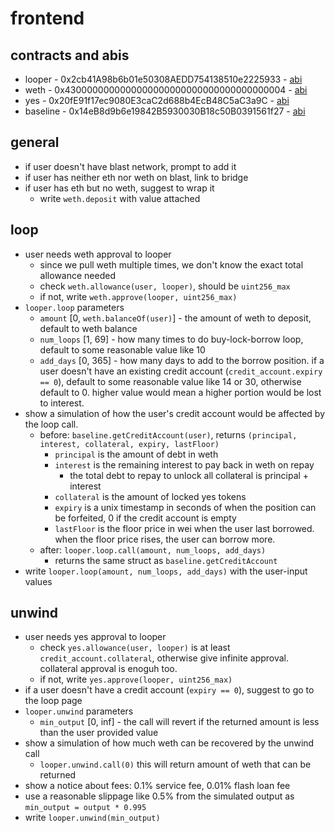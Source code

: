 # frontend

## contracts and abis

- looper - 0x2cb41A98b6b01e50308AEDD754138510e2225933 - [abi](./contracts/Looper.vy)
- weth - 0x4300000000000000000000000000000000000004 - [abi](./contracts/weth.json)
- yes - 0x20fE91f17ec9080E3caC2d688b4EcB48C5aC3a9C - [abi](./contracts/basset.json)
- baseline - 0x14eB8d9b6e19842B5930030B18c50B0391561f27 - [abi](./contracts/baseline.json)

## general

- if user doesn't have blast network, prompt to add it
- if user has neither eth nor weth on blast, link to bridge
- if user has eth but no weth, suggest to wrap it
    - write `weth.deposit` with value attached

## loop

- user needs weth approval to looper
    - since we pull weth multiple times, we don't know the exact total allowance needed
    - check `weth.allowance(user, looper)`, should be `uint256_max`
    - if not, write `weth.approve(looper, uint256_max)`
- `looper.loop` parameters
    - `amount` [0, `weth.balanceOf(user)`] - the amount of weth to deposit, default to weth balance
    - `num_loops` [1, 69] - how many times to do buy-lock-borrow loop, default to some reasonable value like 10
    - `add_days` [0, 365] - how many days to add to the borrow position. if a user doesn't have an existing credit account (`credit_account.expiry == 0`), default to some reasonable value like 14 or 30, otherwise default to 0. higher value would mean a higher portion would be lost to interest.
- show a simulation of how the user's credit account would be affected by the loop call.
    - before: `baseline.getCreditAccount(user)`, returns `(principal, interest, collateral, expiry, lastFloor)`
        - `principal` is the amount of debt in weth
        - `interest` is the remaining interest to pay back in weth on repay
            - the total debt to repay to unlock all collateral is principal + interest
        - `collateral` is the amount of locked yes tokens
        - `expiry` is a unix timestamp in seconds of when the position can be forfeited, 0 if the credit account is empty
        - `lastFloor` is the floor price in wei when the user last borrowed. when the floor price rises, the user can borrow more.
    - after: `looper.loop.call(amount, num_loops, add_days)`
        - returns the same struct as `baseline.getCreditAccount`
- write `looper.loop(amount, num_loops, add_days)` with the user-input values

## unwind

- user needs yes approval to looper
    - check `yes.allowance(user, looper)` is at least `credit_account.collateral`, otherwise give infinite approval. collateral approval is enoguh too.
    - if not, write `yes.approve(looper, uint256_max)`
- if a user doesn't have a credit account (`expiry == 0`), suggest to go to the loop page
- `looper.unwind` parameters
    - `min_output` [0, inf] - the call will revert if the returned amount is less than the user provided value
- show a simulation of how much weth can be recovered by the unwind call
    - `looper.unwind.call(0)` this will return amount of weth that can be returned
- show a notice about fees: 0.1% service fee, 0.01% flash loan fee
- use a reasonable slippage like 0.5% from the simulated output as `min_output = output * 0.995`
- write `looper.unwind(min_output)`
